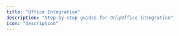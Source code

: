 ```yaml
---
title: "Office Integration"
description: "Step-by-step guides for OnlyOffice integration"
icon: "description"
---
```

